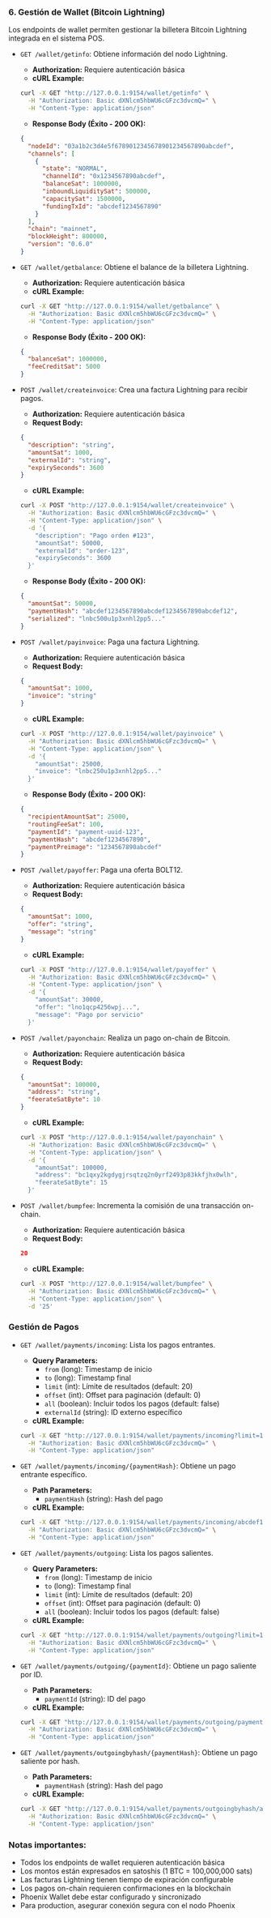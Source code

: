### 6. Gestión de Wallet (Bitcoin Lightning)

Los endpoints de wallet permiten gestionar la billetera Bitcoin Lightning integrada en el sistema POS.

- `GET /wallet/getinfo`: Obtiene información del nodo Lightning.
  - **Authorization:** Requiere autenticación básica
  - **cURL Example:**
  ```bash
  curl -X GET "http://127.0.0.1:9154/wallet/getinfo" \
    -H "Authorization: Basic dXNlcm5hbWU6cGFzc3dvcmQ=" \
    -H "Content-Type: application/json"
  ```
  - **Response Body (Éxito - 200 OK):**
  ```json
  {
    "nodeId": "03a1b2c3d4e5f6789012345678901234567890abcdef",
    "channels": [
      {
        "state": "NORMAL",
        "channelId": "0x1234567890abcdef",
        "balanceSat": 1000000,
        "inboundLiquiditySat": 500000,
        "capacitySat": 1500000,
        "fundingTxId": "abcdef1234567890"
      }
    ],
    "chain": "mainnet",
    "blockHeight": 800000,
    "version": "0.6.0"
  }
  ```

- `GET /wallet/getbalance`: Obtiene el balance de la billetera Lightning.
  - **Authorization:** Requiere autenticación básica
  - **cURL Example:**
  ```bash
  curl -X GET "http://127.0.0.1:9154/wallet/getbalance" \
    -H "Authorization: Basic dXNlcm5hbWU6cGFzc3dvcmQ=" \
    -H "Content-Type: application/json"
  ```
  - **Response Body (Éxito - 200 OK):**
  ```json
  {
    "balanceSat": 1000000,
    "feeCreditSat": 5000
  }
  ```

- `POST /wallet/createinvoice`: Crea una factura Lightning para recibir pagos.
  - **Authorization:** Requiere autenticación básica
  - **Request Body:**
  ```json
  {
    "description": "string",
    "amountSat": 1000,
    "externalId": "string",
    "expirySeconds": 3600
  }
  ```
  - **cURL Example:**
  ```bash
  curl -X POST "http://127.0.0.1:9154/wallet/createinvoice" \
    -H "Authorization: Basic dXNlcm5hbWU6cGFzc3dvcmQ=" \
    -H "Content-Type: application/json" \
    -d '{
      "description": "Pago orden #123",
      "amountSat": 50000,
      "externalId": "order-123",
      "expirySeconds": 3600
    }'
  ```
  - **Response Body (Éxito - 200 OK):**
  ```json
  {
    "amountSat": 50000,
    "paymentHash": "abcdef1234567890abcdef1234567890abcdef12",
    "serialized": "lnbc500u1p3xnhl2pp5..."
  }
  ```

- `POST /wallet/payinvoice`: Paga una factura Lightning.
  - **Authorization:** Requiere autenticación básica
  - **Request Body:**
  ```json
  {
    "amountSat": 1000,
    "invoice": "string"
  }
  ```
  - **cURL Example:**
  ```bash
  curl -X POST "http://127.0.0.1:9154/wallet/payinvoice" \
    -H "Authorization: Basic dXNlcm5hbWU6cGFzc3dvcmQ=" \
    -H "Content-Type: application/json" \
    -d '{
      "amountSat": 25000,
      "invoice": "lnbc250u1p3xnhl2pp5..."
    }'
  ```
  - **Response Body (Éxito - 200 OK):**
  ```json
  {
    "recipientAmountSat": 25000,
    "routingFeeSat": 100,
    "paymentId": "payment-uuid-123",
    "paymentHash": "abcdef1234567890",
    "paymentPreimage": "1234567890abcdef"
  }
  ```

- `POST /wallet/payoffer`: Paga una oferta BOLT12.
  - **Authorization:** Requiere autenticación básica
  - **Request Body:**
  ```json
  {
    "amountSat": 1000,
    "offer": "string",
    "message": "string"
  }
  ```
  - **cURL Example:**
  ```bash
  curl -X POST "http://127.0.0.1:9154/wallet/payoffer" \
    -H "Authorization: Basic dXNlcm5hbWU6cGFzc3dvcmQ=" \
    -H "Content-Type: application/json" \
    -d '{
      "amountSat": 30000,
      "offer": "lno1qcp4256wpj...",
      "message": "Pago por servicio"
    }'
  ```

- `POST /wallet/payonchain`: Realiza un pago on-chain de Bitcoin.
  - **Authorization:** Requiere autenticación básica
  - **Request Body:**
  ```json
  {
    "amountSat": 100000,
    "address": "string",
    "feerateSatByte": 10
  }
  ```
  - **cURL Example:**
  ```bash
  curl -X POST "http://127.0.0.1:9154/wallet/payonchain" \
    -H "Authorization: Basic dXNlcm5hbWU6cGFzc3dvcmQ=" \
    -H "Content-Type: application/json" \
    -d '{
      "amountSat": 100000,
      "address": "bc1qxy2kgdygjrsqtzq2n0yrf2493p83kkfjhx0wlh",
      "feerateSatByte": 15
    }'
  ```

- `POST /wallet/bumpfee`: Incrementa la comisión de una transacción on-chain.
  - **Authorization:** Requiere autenticación básica
  - **Request Body:**
  ```json
  20
  ```
  - **cURL Example:**
  ```bash
  curl -X POST "http://127.0.0.1:9154/wallet/bumpfee" \
    -H "Authorization: Basic dXNlcm5hbWU6cGFzc3dvcmQ=" \
    -H "Content-Type: application/json" \
    -d '25'
  ```

### Gestión de Pagos

- `GET /wallet/payments/incoming`: Lista los pagos entrantes.
  - **Query Parameters:**
    - `from` (long): Timestamp de inicio
    - `to` (long): Timestamp final
    - `limit` (int): Límite de resultados (default: 20)
    - `offset` (int): Offset para paginación (default: 0)
    - `all` (boolean): Incluir todos los pagos (default: false)
    - `externalId` (string): ID externo específico
  - **cURL Example:**
  ```bash
  curl -X GET "http://127.0.0.1:9154/wallet/payments/incoming?limit=10&offset=0" \
    -H "Authorization: Basic dXNlcm5hbWU6cGFzc3dvcmQ=" \
    -H "Content-Type: application/json"
  ```

- `GET /wallet/payments/incoming/{paymentHash}`: Obtiene un pago entrante específico.
  - **Path Parameters:**
    - `paymentHash` (string): Hash del pago
  - **cURL Example:**
  ```bash
  curl -X GET "http://127.0.0.1:9154/wallet/payments/incoming/abcdef1234567890" \
    -H "Authorization: Basic dXNlcm5hbWU6cGFzc3dvcmQ=" \
    -H "Content-Type: application/json"
  ```

- `GET /wallet/payments/outgoing`: Lista los pagos salientes.
  - **Query Parameters:**
    - `from` (long): Timestamp de inicio
    - `to` (long): Timestamp final
    - `limit` (int): Límite de resultados (default: 20)
    - `offset` (int): Offset para paginación (default: 0)
    - `all` (boolean): Incluir todos los pagos (default: false)
  - **cURL Example:**
  ```bash
  curl -X GET "http://127.0.0.1:9154/wallet/payments/outgoing?limit=10" \
    -H "Authorization: Basic dXNlcm5hbWU6cGFzc3dvcmQ=" \
    -H "Content-Type: application/json"
  ```

- `GET /wallet/payments/outgoing/{paymentId}`: Obtiene un pago saliente por ID.
  - **Path Parameters:**
    - `paymentId` (string): ID del pago
  - **cURL Example:**
  ```bash
  curl -X GET "http://127.0.0.1:9154/wallet/payments/outgoing/payment-uuid-123" \
    -H "Authorization: Basic dXNlcm5hbWU6cGFzc3dvcmQ=" \
    -H "Content-Type: application/json"
  ```

- `GET /wallet/payments/outgoingbyhash/{paymentHash}`: Obtiene un pago saliente por hash.
  - **Path Parameters:**
    - `paymentHash` (string): Hash del pago
  - **cURL Example:**
  ```bash
  curl -X GET "http://127.0.0.1:9154/wallet/payments/outgoingbyhash/abcdef1234567890" \
    -H "Authorization: Basic dXNlcm5hbWU6cGFzc3dvcmQ=" \
    -H "Content-Type: application/json"
  ```

### Notas importantes:
- Todos los endpoints de wallet requieren autenticación básica
- Los montos están expresados en satoshis (1 BTC = 100,000,000 sats)
- Las facturas Lightning tienen tiempo de expiración configurable
- Los pagos on-chain requieren confirmaciones en la blockchain
- Phoenix Wallet debe estar configurado y sincronizado
- Para production, asegurar conexión segura con el nodo Phoenix